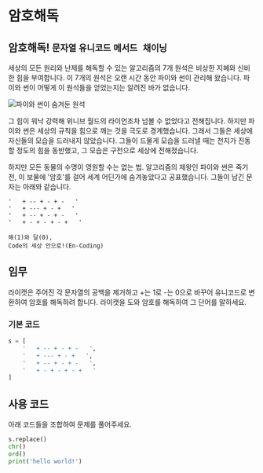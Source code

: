 # 암호해독

## 암호해독! `문자열` `유니코드` `메서드 채이닝`

세상의 모든 원리와 난제를 해독할 수 있는 알고리즘의 7개 원석은 비상한 지혜와 신비한 힘을 부여합니다. 이 7개의 원석은 오랜 시간 동안 파이와 썬이 관리해 왔습니다. 파이와 썬이 어떻게 이 원석들을 얻었는지는 알려진 바가 없습니다.

![파이와 썬이 숨겨둔 원석](13.webp)

그 힘이 워낙 강력해 위니브 월드의 라이언조차 넘볼 수 없었다고 전해집니다. 하지만 파이와 썬은 세상의 규칙을 힘으로 깨는 것을 극도로 경계했습니다. 그래서 그들은 세상에 자신들의 모습을 드러내지 않았습니다. 그들이 드물게 모습을 드러낼 때는 천지가 진동할 정도의 힘을 동반했고, 그 모습은 구전으로 세상에 전해졌습니다.

하지만 모든 동물의 수명이 영원할 수는 없는 법. 알고리즘의 제왕인 파이와 썬은 죽기 전, 이 보물에 '암호'를 걸어 세계 어딘가에 숨겨놓았다고 공표했습니다. 그들이 남긴 문자는 아래와 같습니다.

```text
'   + -- + - + -   '
'   + --- + - +   '
'   + -- + - + -   '
'   + - + - + - +   '

해(1)와 달(0),
Code의 세상 안으로!(En-Coding)
```


## 임무

라이캣은 주어진 각 문자열의 공백을 제거하고 +는 1로 -는 0으로 바꾸어 유니코드로 변환하여 암호를 해독하려 합니다. 라이캣을 도와 암호를 해독하여 그 단어를 말하세요.

### 기본 코드

```python
s = [
    '   + -- + - + -   ',
    '   + --- + - +   ',
    '   + -- + - + -   ',
    '   + - + - + - +   '
]
```

## 사용 코드
아래 코드들을 조합하여 문제를 풀어주세요.
```python
s.replace()
chr()
ord()
print('hello world!')
```